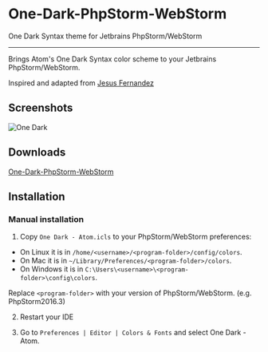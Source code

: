One-Dark-PhpStorm-WebStorm
====================
One Dark Syntax theme for Jetbrains PhpStorm/WebStorm

***

Brings Atom's One Dark Syntax color scheme to your Jetbrains PhpStorm/WebStorm.

Inspired and adapted from [Jesus Fernandez](https://raw.githubusercontent.com/jesusOmar/)

Screenshots
---------
![One Dark](https://github.com/ranuss/one-dark-phpstorm-webstorm/master/Screenshot.png)

Downloads
---------
[One-Dark-PhpStorm-WebStorm](https://github.com/ranuss/one-dark-phpstorm-webstorm/master/One%20Dark%20-%20Atom.icls)

Installation
------------

### Manual installation

1.  Copy `One Dark - Atom.icls` to your PhpStorm/WebStorm preferences:
  - On Linux it is in  `/home/<username>/<program-folder>/config/colors`.
  - On Mac it is in `~/Library/Preferences/<program-folder>/colors`.
  - On Windows it is in `C:\Users\<username>\<program-folder>\config\colors`.

  Replace `<program-folder>` with your version of PhpStorm/WebStorm. (e.g. PhpStorm2016.3)

2. Restart your IDE

3. Go to `Preferences | Editor | Colors & Fonts` and select One Dark - Atom.
